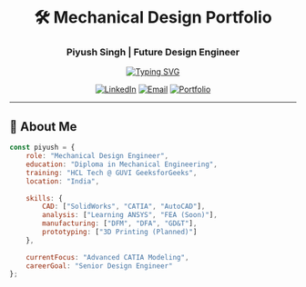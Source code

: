 <div align="center">

# 🛠️ Mechanical Design Portfolio

### Piyush Singh | Future Design Engineer

[![Typing SVG](https://readme-typing-svg.demolab.com?font=Fira+Code&weight=600&size=22&pause=1000&color=58A6FF&center=true&vCenter=true&width=600&lines=Mechanical+Design+Engineer;SolidWorks+%7C+CATIA+Expert;Building+the+Future+of+Design;Innovation+Through+Precision)](https://git.io/typing-svg)

[![LinkedIn](https://img.shields.io/badge/LinkedIn-0A66C2?style=for-the-badge&logo=linkedin&logoColor=white)](https://linkedin.com/in/PiyushDesigns)
[![Email](https://img.shields.io/badge/Email-EA4335?style=for-the-badge&logo=gmail&logoColor=white)](mailto:piyushsinghh.dev@gmail.com)
[![Portfolio](https://img.shields.io/badge/Portfolio-000000?style=for-the-badge&logo=github&logoColor=white)](https://github.com/PiyushDesignss)

</div>

---

## 🌌 About Me

```javascript
const piyush = {
    role: "Mechanical Design Engineer",
    education: "Diploma in Mechanical Engineering",
    training: "HCL Tech @ GUVI GeeksforGeeks",
    location: "India",
    
    skills: {
        CAD: ["SolidWorks", "CATIA", "AutoCAD"],
        analysis: ["Learning ANSYS", "FEA (Soon)"],
        manufacturing: ["DFM", "DFA", "GD&T"],
        prototyping: ["3D Printing (Planned)"]
    },
    
    currentFocus: "Advanced CATIA Modeling",
    careerGoal: "Senior Design Engineer"
};
